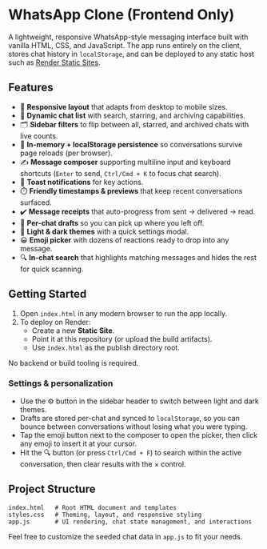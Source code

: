 # WhatsApp Clone (Frontend Only)

A lightweight, responsive WhatsApp-style messaging interface built with vanilla HTML, CSS, and JavaScript. The app runs entirely on the client, stores chat history in `localStorage`, and can be deployed to any static host such as [Render Static Sites](https://render.com/docs/static-sites).

## Features

- 📱 **Responsive layout** that adapts from desktop to mobile sizes.
- 💬 **Dynamic chat list** with search, starring, and archiving capabilities.
- 🗂️ **Sidebar filters** to flip between all, starred, and archived chats with live counts.
- 🧠 **In-memory + localStorage persistence** so conversations survive page reloads (per browser).
- ✍️ **Message composer** supporting multiline input and keyboard shortcuts (`Enter` to send, `Ctrl/Cmd + K` to focus chat search).
- 🔔 **Toast notifications** for key actions.
- ⏱️ **Friendly timestamps & previews** that keep recent conversations surfaced.
- ✔️ **Message receipts** that auto-progress from sent → delivered → read.
- 📝 **Per-chat drafts** so you can pick up where you left off.
- 🎨 **Light & dark themes** with a quick settings modal.
- 😀 **Emoji picker** with dozens of reactions ready to drop into any message.
- 🔍 **In-chat search** that highlights matching messages and hides the rest for quick scanning.

## Getting Started

1. Open `index.html` in any modern browser to run the app locally.
2. To deploy on Render:
   - Create a new **Static Site**.
   - Point it at this repository (or upload the build artifacts).
   - Use `index.html` as the publish directory root.

No backend or build tooling is required.

### Settings & personalization

- Use the ⚙️ button in the sidebar header to switch between light and dark themes.
- Drafts are stored per-chat and synced to `localStorage`, so you can bounce between conversations without losing what you were typing.
- Tap the emoji button next to the composer to open the picker, then click any emoji to insert it at your cursor.
- Hit the 🔍 button (or press `Ctrl/Cmd + F`) to search within the active conversation, then clear results with the × control.

## Project Structure

```
index.html   # Root HTML document and templates
styles.css   # Theming, layout, and responsive styling
app.js       # UI rendering, chat state management, and interactions
```

Feel free to customize the seeded chat data in `app.js` to fit your needs.
